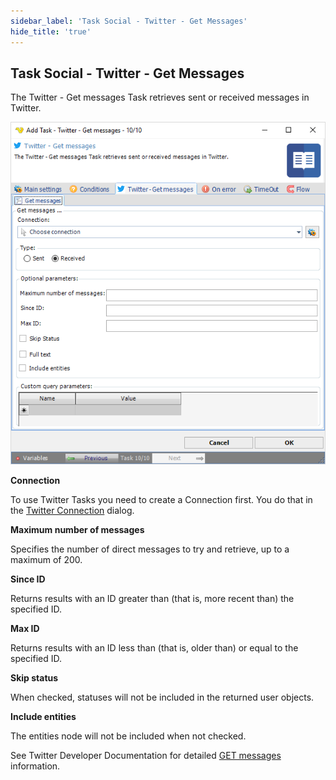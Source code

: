 ```yaml
---
sidebar_label: 'Task Social - Twitter - Get Messages'
hide_title: 'true'
---
```


## Task Social - Twitter - Get Messages

The Twitter - Get messages Task retrieves sent or received messages in Twitter.

![](../../../../../static/img/tasksocialtwittergetmessages.png)

**Connection**

To use Twitter Tasks you need to create a Connection first. You do that in the [Twitter Connection](../../../server/connection-twitter) dialog.
 
**Maximum number of messages**

Specifies the number of direct messages to try and retrieve, up to a maximum of 200.
 
**Since ID**

Returns results with an ID greater than (that is, more recent than) the specified ID.
 
**Max ID**

Returns results with an ID less than (that is, older than) or equal to the specified ID.
 
**Skip status**

When checked, statuses will not be included in the returned user objects.
 
**Include entities**

The entities node will not be included when not checked.
 
See Twitter Developer Documentation for detailed [GET messages](https://developer.twitter.com/en/docs/twitter-api/v1/direct-messages/sending-and-receiving/api-reference/get-event) information.